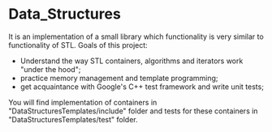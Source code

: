 # Data_Structures

It is an implementation of a small library which functionality is very similar to functionality of STL.
Goals of this project:
 - Understand the way STL containers, algorithms and iterators work "under the hood";
 - practice memory management and template programming;
 - get acquaintance with Google's C++ test framework and write unit tests;

You will find implementation of containers in "DataStructuresTemplates/include" folder and tests for these containers in "DataStructuresTemplates/test" folder.
